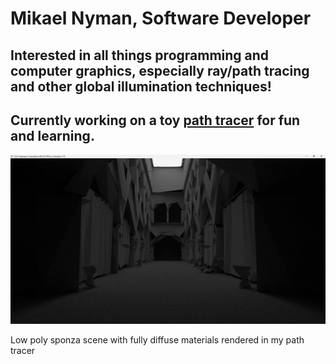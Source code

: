 <h1>Mikael Nyman, Software Developer</h1>
<h2>Interested in all things programming and computer graphics, especially ray/path tracing and other global illumination techniques!</h2>
<h2>Currently working on a toy <a href="https://github.com/MiksuNy/Path_tracer">path tracer</a> for fun and learning.</h2>
<div style='float: center'>
  <img style='width: 600px' src="images/sponza.png"></img>
  <p>Low poly sponza scene with fully diffuse materials rendered in my path tracer</p>
</div>
